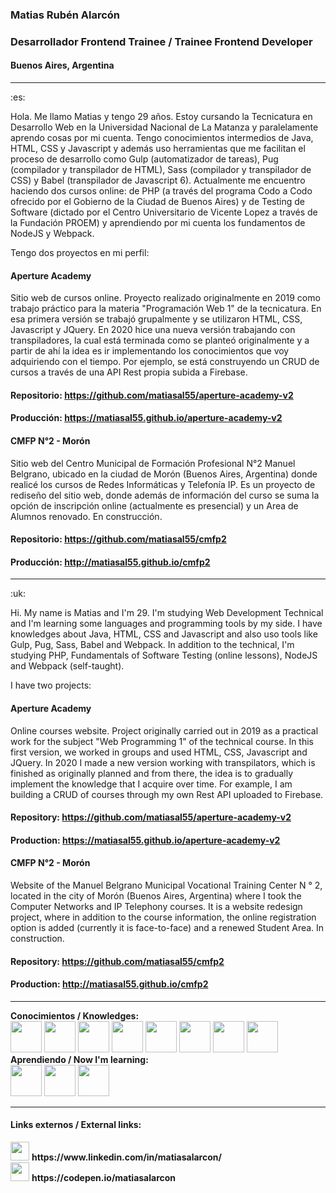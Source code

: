 ### Matias Rubén Alarcón
### Desarrollador Frontend Trainee / Trainee Frontend Developer
#### Buenos Aires, Argentina
<hr>
:es:

Hola. Me llamo Matias y tengo 29 años. Estoy cursando la Tecnicatura en Desarrollo Web en la Universidad Nacional de La Matanza y paralelamente aprendo cosas por mi cuenta. Tengo conocimientos intermedios de Java, HTML, CSS y Javascript y además uso herramientas que me facilitan el proceso de desarrollo como Gulp (automatizador de tareas), Pug (compilador y transpilador de HTML), Sass (compilador y transpilador de CSS) y Babel (transpilador de Javascript 6). Actualmente me encuentro haciendo dos cursos online: de PHP (a través del programa Codo a Codo ofrecido por el Gobierno de la Ciudad de Buenos Aires) y de Testing de Software (dictado por el Centro Universitario de Vicente Lopez a través de la Fundación PROEM) y aprendiendo por mi cuenta los fundamentos de NodeJS y Webpack.

Tengo dos proyectos en mi perfil:

#### Aperture Academy
Sitio web de cursos online. Proyecto realizado originalmente en 2019 como trabajo práctico para la materia "Programación Web 1" de la tecnicatura. En esa primera versión se trabajó grupalmente y se utilizaron HTML, CSS, Javascript y JQuery. En 2020 hice una nueva versión trabajando con transpiladores, la cual está terminada como se planteó originalmente y a partir de ahí la idea es ir implementando los conocimientos que voy adquiriendo con el tiempo. Por ejemplo, se está construyendo un CRUD de cursos a través de una API Rest propia subida a Firebase.
#### Repositorio: https://github.com/matiasal55/aperture-academy-v2
#### Producción: https://matiasal55.github.io/aperture-academy-v2

#### CMFP N°2 - Morón
Sitio web del Centro Municipal de Formación Profesional N°2 Manuel Belgrano, ubicado en la ciudad de Morón (Buenos Aires, Argentina) donde realicé los cursos de Redes Informáticas y Telefonía IP. Es un proyecto de rediseño del sitio web, donde además de información del curso se suma la opción de inscripción online (actualmente es presencial) y un Area de Alumnos renovado. En construcción.
#### Repositorio: https://github.com/matiasal55/cmfp2
#### Producción: http://matiasal55.github.io/cmfp2
<hr>
:uk:

Hi. My name is Matias and I'm 29. I'm studying Web Development Technical and I'm learning some languages and programming tools by my side. I have knowledges about Java, HTML, CSS and Javascript and also uso tools like Gulp, Pug, Sass, Babel and Webpack. In addition to the technical, I'm studying PHP, Fundamentals of Software Testing (online lessons), NodeJS and Webpack (self-taught).

I have two projects:

#### Aperture Academy
Online courses website. Project originally carried out in 2019 as a practical work for the subject "Web Programming 1" of the technical course. In this first version, we worked in groups and used HTML, CSS, Javascript and JQuery. In 2020 I made a new version working with transpilators, which is finished as originally planned and from there, the idea is to gradually implement the knowledge that I acquire over time. For example, I am building a CRUD of courses through my own Rest API uploaded to Firebase.

#### Repository: https://github.com/matiasal55/aperture-academy-v2
#### Production: https://matiasal55.github.io/aperture-academy-v2

#### CMFP N°2 - Morón
Website of the Manuel Belgrano Municipal Vocational Training Center N ° 2, located in the city of Morón (Buenos Aires, Argentina) where I took the Computer Networks and IP Telephony courses. It is a website redesign project, where in addition to the course information, the online registration option is added (currently it is face-to-face) and a renewed Student Area. In construction.

#### Repository: https://github.com/matiasal55/cmfp2
#### Production: http://matiasal55.github.io/cmfp2
<hr>
<div>
  <b>Conocimientos / Knowledges:</b>
  <br>
  <img src="https://cdn.jsdelivr.net/npm/simple-icons@3.11.0/icons/html5.svg" width="50" height="50">
  <img src="https://cdn.jsdelivr.net/npm/simple-icons@3.11.0/icons/css3.svg" width="50" height="50">
  <img src="https://cdn.jsdelivr.net/npm/simple-icons@3.11.0/icons/javascript.svg" width="50" height="50">
  <img src="https://cdn.jsdelivr.net/npm/simple-icons@3.11.0/icons/java.svg" width="50" height="50">
  <img src="https://cdn.jsdelivr.net/npm/simple-icons@3.11.0/icons/sass.svg" width="50" height="50">
  <img src="https://cdn.jsdelivr.net/npm/simple-icons@3.11.0/icons/babel.svg" width="50" height="50">
  <img src="https://cdn.jsdelivr.net/npm/simple-icons@3.11.0/icons/php.svg" width="50" height="50">
  <img src="https://cdn.jsdelivr.net/npm/simple-icons@3.11.0/icons/mysql.svg" width="50" height="50">
  <br>
  <b>Aprendiendo / Now I'm learning:</b>
  <br>
   <img src="https://cdn.jsdelivr.net/npm/simple-icons@3.11.0/icons/node-dot-js.svg" width="50" height="50">
  <img src="https://cdn.jsdelivr.net/npm/simple-icons@3.11.0/icons/php.svg" width="50" height="50">
   <img src="https://cdn.jsdelivr.net/npm/simple-icons@3.11.0/icons/webpack.svg" width="50" height="50">
</div>
<hr>

#### Links externos / External links:

<div>
<img src="https://cdn.jsdelivr.net/npm/simple-icons@3.11.0/icons/linkedin.svg" width="30" height="30">
<b>https://www.linkedin.com/in/matiasalarcon/</b>
</div>
<div>
<img src="https://cdn.jsdelivr.net/npm/simple-icons@3.11.0/icons/codepen.svg" width="30" height="30">
<b>https://codepen.io/matiasalarcon</b>
</div>
